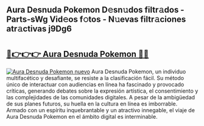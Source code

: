 ## Aura Desnuda Pokemon D𝚎sn𝚞dos filtr𝚊dos - Parts-sWg Vid𝚎os f𝚘tos - N𝚞evas filtr𝚊ciones atr𝚊ctivas j9Dg6

# <h2><a href="http://mb8w71.tromn.icu/?c=Aura+Desnuda+Pokemon">🔗👉👉👉 Aura Desnuda Pokemon 🔗🔗</a></h2>

[![Aura Desnuda Pokemon nuevo](https://i.imgur.com/pEAQMta.gif)](http://mb8w71.tromn.icu/?c=Aura+Desnuda+Pokemon)
Aura Desnuda Pokemon, un individuo multifacético y desafiante, se resiste a la clasificación fácil. Su método único de interactuar con audiencias en línea ha fascinado y provocado críticas, generando debates sobre la expresión artística, el consentimiento y las complejidades de las comunidades digitales. A pesar de la ambigüedad de sus planes futuros, su huella en la cultura en línea es imborrable. Armado con un espíritu inquebrantable y un atractivo innegable, el viaje de Aura Desnuda Pokemon en el ámbito digital es interminable.
